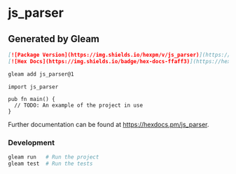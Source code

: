 # js_parser

## Generated by Gleam

```markdown
[![Package Version](https://img.shields.io/hexpm/v/js_parser)](https://hex.pm/packages/js_parser)
[![Hex Docs](https://img.shields.io/badge/hex-docs-ffaff3)](https://hexdocs.pm/js_parser/)
```

```sh
gleam add js_parser@1
```

```gleam
import js_parser

pub fn main() {
  // TODO: An example of the project in use
}
```

Further documentation can be found at <https://hexdocs.pm/js_parser>.

### Development

```sh
gleam run   # Run the project
gleam test  # Run the tests
```
